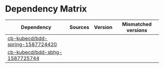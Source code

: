 # Dependency Matrix

Dependency | Sources | Version | Mismatched versions
---------- | ------- | ------- | -------------------
[cb-kubecd/bdd-spring-1587724420](https://github.com/cb-kubecd/bdd-spring-1587724420.git) |  | []() | 
[cb-kubecd/bdd-sbhg-1587725744](https://github.com/cb-kubecd/bdd-sbhg-1587725744.git) |  | []() | 
